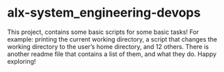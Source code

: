 # alx-system_engineering-devops

This project, contains some basic scripts for some basic tasks!
For example: printing the current working directory, a script that changes the working directory to the user’s home directory, and 12 others.
There is another readme file that contains a list of them, and what they do.
Happy exploring!
  
